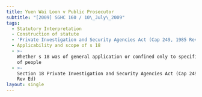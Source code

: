 ```yaml
---
title: Yuen Wai Loon v Public Prosecutor
subtitle: "[2009] SGHC 160 / 10\_July\_2009"
tags:
  - Statutory Interpretation
  - Construction of statute
  - 'Private Investigation and Security Agencies Act (Cap 249, 1985 Rev Ed)'
  - Applicability and scope of s 18
  - >-
    Whether s 18 was of general application or confined only to specific class
    of people
  - >-
    Section 18 Private Investigation and Security Agencies Act (Cap 249, 1985
    Rev Ed)
layout: single
---
```


